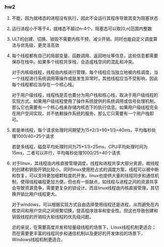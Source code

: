 ### hw2

1. 不能，因为就绪态的进程没有执行，因此不会运行其程序导致其变为阻塞状态

2. 运行进程小于等于4，就绪态不超过n-4个，阻塞态可以取[0,n]范围内整数

3. ULT的创建、切换、销毁不需要内核干预，减少开销。同时也能自定义调度算法与优先级，更灵活高效

4. 每个线程都有自己的局部变量、函数调用、返回地址等信息，这些信息都需要保存在栈中。如果多个线程共享栈，会造成栈空间的混乱和冲突。

   对于内核级线程，线程由内核进行管理，每个线程应当独立地被内核调度，当一个线程进行系统调用等操作或是发生异常时，其他线程应当不受影响，因此每个线程都应当存在一个核心栈。

   对于用户级线程，线程栈是否也要分为用户栈和核心栈，取决于用户级线程的实现方式。如果用户级线程使用了操作系统提供的系统调用或信号处理机制，那么它也需要有一个核心栈来存储内核态下的执行信息。如果用户级线程完全在用户空间实现，并不依赖操作系统的服务，那么它只需要有一个用户栈即可。

5. 若是单线程，每个请求处理时间期望为15\*2/3+90\*1/3=40ms，平均每秒处理1000/40=25个请求

   若是多线程，磁盘平均处理时间为75\*1/3=25ms，CPU平均处理时间为15ms，二者可以并行，平均每秒处理1000/25=40个请求

6. 对于linux，其线程由内核直接管理调度，线程和进程共享大部分资源，故线程的创建和销毁开销比较小。同时linux使用抢占式的调度方案，线程可以被中断和恢复，可以支持更加细颗粒度的开发。linux也提供大量的线程同步和通信机制，使得线程编程更加方便。但也有一些缺点，如线程与进程之间的资源共享会导致资源竞争，需要更复杂的锁设计。而且linux线程由内核直接管理，其切换开销比用户线程更大。

   对于windows，可以根据实现方式自由选择使用线程还是进程，从而避免在内核空间和用户空间之间频繁切换，提高程序效率和安全性。但这也导致创建和销毁线程的开销较大和线程的优先级问题。

   总的来说，在需要高度并发和轻量级线程的场景下，Linux线程机制更适合；而在需要更丰富的线程同步和通信机制以及更好的开发体验的场景下，Windows线程机制更适合。
